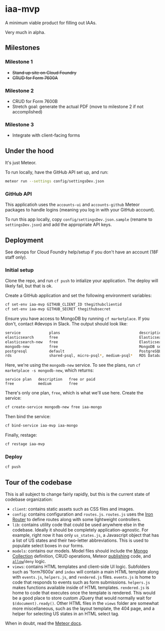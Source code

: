 # iaa-mvp

A minimum viable product for filling out IAAs.

Very much in alpha.

## Milestones

### Milestone 1

- ~~Stand up site on Cloud Foundry~~
- ~~CRUD for Form 7600A~~

### Milestone 2

- CRUD for Form 7600B
- Stretch goal: generate the actual PDF (move to milestone 2 if not accomplished)

### Milestone 3

- Integrate with client-facing forms

## Under the hood

It's just Meteor.

To run locally, have the GitHub API set up, and run:

```bash
meteor run --settings config/settingsDev.json
```

### GitHub API

This applicatioh uses the `accounts-ui` and `accounts-github` Meteor packages to handle logins (meaning you log in with your GitHub account). 

To run this app locally, copy `config/settingsDev.json.sample` (rename to `settingsDev.json`) and add the appropriate API keys.

## Deployment

See devops for Cloud Foundry help/setup if you don't have an account (18F staff only).

### Initial setup

Clone the repo, and run `cf push` to intialize your application. The deploy will likely fail, but that is ok.

Create a GitHub application and set the following environment variables:

```bash
cf set-env iaa-mvp GITHUB_CLIENT_ID thegithubclientid
cf set-env iaa-mvp GITHUB_SECRET thegithubsecret
```

Ensure you have access to MongoDB by running `cf marketplace`. If you don't, contact #devops in Slack. The output should look like:

```bash
service             plans                                    description   
elasticsearch       free                                     Elasticsearch search service   
elasticsearch-new   free                                     Elasticsearch 1.5 service for application development and testing   
mongodb-new         free                                     MongoDB service for application development and testing   
postgresql          default                                  PostgreSQL database   
rds                 shared-psql, micro-psql*, medium-psql*   RDS Database Broker   
```

Here, we're using the `mongodb-new` service. To see the plans, run `cf marketplace -s mongodb-new`, which returns:

```
service plan   description   free or paid   
free           medium        free   
```

There's only one plan, `free`, which is what we'll use here. Create the service:

```bash
cf create-service mongodb-new free iaa-mongo
```

Then bind the service:

```bash
cf bind-service iaa-mvp iaa-mongo
```

Finally, restage:

```bash
cf restage iaa-mvp
```

### Deploy

```bash
cf push
```

## Tour of the codebase

This is all subject to change fairly rapidly, but this is the current state of codebase organization:

- `client`: contains static assets such as CSS files and images.
- `config`: contains configuration and `routes.js`. `routes.js` uses the [Iron Router](https://github.com/iron-meteor/iron-router) to define routes along with some lightweight controllers.
- `lib`: contains utility code that could be used anywhere else in the codebase. Ideally it should be completely application-agnostic. For example, right now it has only `us_states.js`, a Javascript object that has a list of US states and their two-letter abbreviations. This is used to populate select boxes in our forms.
- `models`: contains our models. Model files should include the [Mongo Collection](https://docs.meteor.com/#/full/mongo_collection) definition, CRUD operations, Meteor [publishing](https://docs.meteor.com/#/full/meteor_publish) code, and [`allow`](https://docs.meteor.com/#/full/allow)/`deny` logic.
- `views`: contains HTML templates and client-side UI logic. Subfolders such as 'form7600a' and `index` will contain a main HTML template along with `events.js`, `helpers.js`, and `rendered.js` files. `events.js` is home to code that responds to events such as form submissions. `helpers.js` makes functions available inside of HTML templates. `rendered.js` is home to code that executes once the template is rendered. This would be a good place to store custom JQuery that would normally wait for `$(document).ready()`. Other HTML files in the `views` folder are somewhat more miscellaneous, such as the layout template, the 404 page, and a helper for selecting US states in an HTML select tag.

When in doubt, read the [Meteor docs](https://docs.meteor.com/#/full/).



